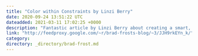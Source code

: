 ```yaml
---
title: "Color within Constraints by Linzi Berry"
date: 2020-09-24 13:51:22 UTC
dateadded: 2021-03-11 17:02:25 +0000
description: "Fantastic article by Linzi Berry about creating a smart, accessible color system to power a design system. Source: Color within Constraints. A scalable color system for digital… | by Linzi Berry | Tap to Dismiss"
link: "http://feedproxy.google.com/~r/brad-frosts-blog/~3/JJH9rkEYn_k/"
category:
directory: _directory/brad-frost.md
---
```

